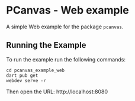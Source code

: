 # PCanvas - Web example

A simple Web example for the package `pcanvas`.

## Running the Example

To run the example run the following commands:
```shell
cd pcanvas_example_web
dart pub get
webdev serve -r
```

Then open the URL: http://localhost:8080
